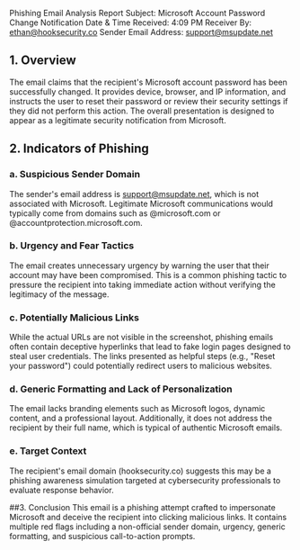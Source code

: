 Phishing Email Analysis Report
Subject: Microsoft Account Password Change Notification
Date & Time Received: 4:09 PM
Receiver By: ethan@hooksecurity.co
Sender Email Address: support@msupdate.net


## 1. Overview
The email claims that the recipient's Microsoft account password has been successfully changed. It provides device, browser, and IP information, and instructs the user to reset their password or review their security settings if they did not perform this action. The overall presentation is designed to appear as a legitimate security notification from Microsoft.

## 2. Indicators of Phishing
### a. Suspicious Sender Domain
The sender's email address is support@msupdate.net, which is not associated with Microsoft. Legitimate Microsoft communications would typically come from domains such as @microsoft.com or @accountprotection.microsoft.com.

### b. Urgency and Fear Tactics
The email creates unnecessary urgency by warning the user that their account may have been compromised. This is a common phishing tactic to pressure the recipient into taking immediate action without verifying the legitimacy of the message.

### c. Potentially Malicious Links
While the actual URLs are not visible in the screenshot, phishing emails often contain deceptive hyperlinks that lead to fake login pages designed to steal user credentials. The links presented as helpful steps (e.g., "Reset your password") could potentially redirect users to malicious websites.

### d. Generic Formatting and Lack of Personalization
The email lacks branding elements such as Microsoft logos, dynamic content, and a professional layout. Additionally, it does not address the recipient by their full name, which is typical of authentic Microsoft emails.

### e. Target Context
The recipient's email domain (hooksecurity.co) suggests this may be a phishing awareness simulation targeted at cybersecurity professionals to evaluate response behavior.

##3. Conclusion
This email is a phishing attempt crafted to impersonate Microsoft and deceive the recipient into clicking malicious links. It contains multiple red flags including a non-official sender domain, urgency, generic formatting, and suspicious call-to-action prompts.
